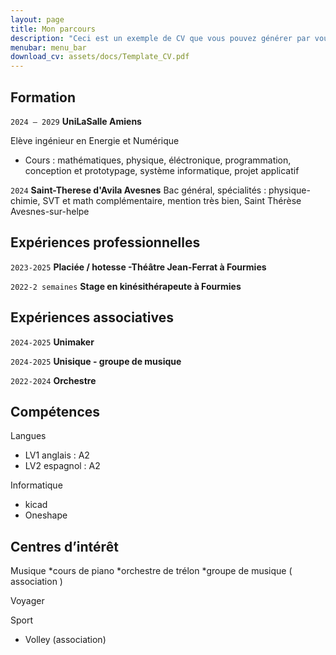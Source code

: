 ```yaml
---
layout: page
title: Mon parcours
description: "Ceci est un exemple de CV que vous pouvez générer par vous-même"
menubar: menu_bar
download_cv: assets/docs/Template_CV.pdf
---
```


## Formation 

`2024 – 2029`
**UniLaSalle Amiens**

Elève ingénieur en Energie et Numérique
* Cours : mathématiques, physique, éléctronique, programmation, conception et prototypage, système informatique, projet applicatif
  

`2024`
**Saint-Therese d'Avila Avesnes**
Bac général, spécialités : physique-chimie, SVT et math complémentaire, mention très bien, Saint Thérèse Avesnes-sur-helpe

## Expériences professionnelles

`2023-2025` **Placiée / hotesse -Théâtre Jean-Ferrat à Fourmies**


`2022-2 semaines` **Stage en kinésithérapeute à Fourmies**


## Expériences associatives

`2024-2025` **Unimaker**


`2024-2025` **Unisique - groupe de musique**


`2022-2024` **Orchestre**



## Compétences

Langues
* LV1 anglais : A2 
* LV2 espagnol : A2 

Informatique
* kicad
* Oneshape


## Centres d’intérêt

Musique
*cours de piano
*orchestre de trélon
*groupe de musique ( association )

Voyager

Sport 
* Volley (association)
  
